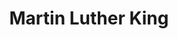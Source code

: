 ---
pid: MP15
title: Martin Luther King
location_transcription: take Rizzo out, put MLK there instead
zipcode: '19148'
outside_phl: 
neighborhood: Whitman,Pennsport,South Philadelphia
age: '67'
age_range: 60-69
instagram: 
image_file_name: MP_15.jpg
proposal_transcription: |-
  Martin Luther King with his suit on, standing w/ his arms crossed.
  He was a great man, he believed in nonviolence, which I don't always agree with, but he just wanted peace.
topic: African Americans,Figure,History
topic_summary: 0, 0, 0
type: Sculpture Statue
keywords_other: 
credit: Dianne Burnett
image_labels: 
twitter: 
facebook: 
permalink: "/monuments/mp15/"
layout: item-page
---